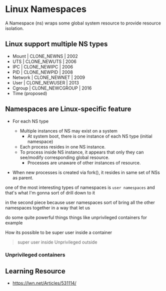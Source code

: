 # Linux Namespaces
A Namespace (ns) wraps some global system resource to provide resource isolation.

## Linux support multiple NS types
* Mount | CLONE_NEWNS | 2002
* UTS | CLONE_NEWUTS | 2006
* IPC | CLONE_NEWIPC | 2006
* PID | CLONE_NEWPID | 2008
* Network | CLONE_NEWNET | 2009
* User | CLONE_NEWUSER | 2013
* Cgroup | CLONE_NEWCGROUP | 2016
* Time (proposed)

## Namespaces are Linux-specific feature
* For each NS type
    * Multiple instances of NS may exist on a system
        * At system boot, there is one instance of each NS type (initial namespace)
    * Each process resides in one NS instance.
    * To process inside NS instance, it appears that only they can see/modify corresponding global resource.
        * Processes are unaware of other instances of resource.
        
* When new processes is created via fork(), it resides in same set of NSs as parent.






one of the most interesting types of namespaces is `user namespaces` and that's what I'm gonna sort of drill down to it

in the second piece because user namespaces sort of bring all the other namespaces together in a way that let us

do some quite powerful things things like unprivileged containers for example

How its possible to be super user inside a  container

> super user inside
> Unprivileged outside

### Unprivileged containers


## Learning Resource
* https://lwn.net/Articles/531114/